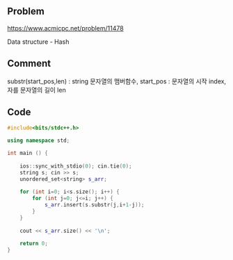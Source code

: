 ## Problem
<https://www.acmicpc.net/problem/11478>

Data structure - Hash

## Comment
substr(start_pos,len) : string 문자열의 맴버함수, start_pos : 문자열의 시작 index, 자를 문자열의 길이 len

## Code
```c++
#include<bits/stdc++.h>

using namespace std;

int main () {
    
    ios::sync_with_stdio(0); cin.tie(0);
    string s; cin >> s;
    unordered_set<string> s_arr;
    
    for (int i=0; i<s.size(); i++) {
        for (int j=0; j<=i; j++) {
            s_arr.insert(s.substr(j,i+1-j));
        }
    }
    
    cout << s_arr.size() << '\n';
    
    return 0;
}
```
